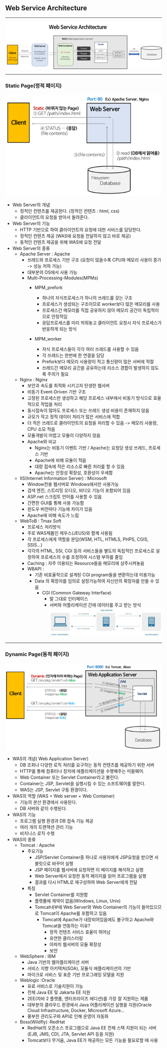 ## Web Service Architecture
---
![ex_screenshot](../img/webservice.png)<br>

---

### Static Page(정적 페이지)<br>
![ex_screenshot](../img/staticpage.png)<br>
* Web Server의 개념
    * 정적인 컨텐츠를 제공한다. (정적인 컨텐츠 : html, css)
    * 클라이언트의 요청을 받아서 돌려준다.
* Web Server의 기능
    * HTTP 기반으로 하여 클라이언트의 요청에 대한 서비스를 담당한다.
    * 정적인 컨텐츠 제공 (WAS에 요청을 전달하지 않고 바로 제공)
    * 동적인 컨텐츠 제공을 위해 WAS에 요청 전달
* Web Server의 종류
    * Apache Server : Apache
        * 쓰레드와 프로세스 기반 구조 (요청이 많을수록 CPU와 메모리 사용이 증가 -> 성능 저하 가능)
        * 대부분의 OS에서 사용 가능
        * Multi-Processing-Modules(MPMs)
            * MPM_prefork
                * 하나의 자식프로세스가 하나의 쓰레드를 갖는 구조
                * 프로세스가 생성되는 구조이므로 worker보다 많은 메모리를 사용
                * 프로세스간 메모리를 직접 공유하지 않아 메모리 공간이 독립적이므로 안정적임
                * 응답프로세스를 미리 띄워놓고 클라이언트 요청시 자식 프로세스가 반응하게 되는 방식

            * MPM_worker
                * 자식 프로세스들이 각각 여러 쓰레드를 사용할 수 있음
                * 각 쓰레드는 한번에 한 연결을 담당
                * Prefork보다 메모리 사용량이 적고 통신량이 많은 서버에 적절
                * 쓰레드간 메모리 공간을 공유하는데 리소스 경합이 발생하지 않도록 주의가 필요
    * Nginx : Nginx
        * 보안과 속도를 최적화 시키고자 탄생한 웹서버
        * 비동기 Event-Driven 기반 구조
        * 고정된 프로세스만 생성하고 해당 프로세스 내부에서 비동기 방식으로 효율적으로 작업을 처리
        * 동시접속이 많아도 프로세스 또는 쓰레드 생성 비용이 존재하지 않음
        * 규모가 작고 정적 데이터 처리가 많은 서비스에 적합
        * 더 적은 쓰레드로 클라이언트의 요청을 처리할 수 있음 -> 메모리 사용량, CPU 소모 적음
        * 모듈개발이 어렵고 모듈이 다양하지 않음
        * Apache와 비교 
            * Nginx는 비동기 이벤트 기반 / Apache는 요청당 생성 쓰레드, 프로세스 기반
            * Apache에 비해 모듈이 적음
            * 대량 접속에 적은 리소스로 빠른 처리를 할 수 있음
            * Apache는 안정성 확장성, 호환성이 우세함
    * IIS(Internet Information Server) : Microsoft
        * Window전용 웹서버로 Windows에서만 사용가능
        * 검색 엔진, 스트리밍 오디오, 비디오 기능이 포함되어 있음
        * ASP.net 스크립트 언어를 사용할 수 있음
        * 간편한 GUI를 통해 사용 가능함
        * 윈도우 버전마다 기능에 차이가 있음
        * Apache에 비해 속도가 느림
    * WebToB : Tmax Soft
        * 프로세스 처리방식
        * 주로 WAS제품인 제우스(JEUS)와 함께 사용됨
        * 각 프로세스에게 역할을 분담(WSM, HTL, HTMLS, PHPS, CGIS, SSIS...)
        * 각각의 HTML, SSI, CGI 등의 서비스들을 별도의 독립적인 프로세스로 설정하여 프로세스의 수를 조정하여 시스템 부하를 줄임
        * Caching : 자주 이용되는 Resource들을 메모리에 상주시켜놓음
        * WBAPI : 
            * 기존 비효율적으로 설계된 CGI program들을 변환하는데 이용가능
            * Data 의 확장자를 임의로 설정가능하여 자신만의 확장자를 만들 수 있음
                * CGI (Common Gateway Interface)
                    * 말 그대로 인터페이스
                    * 서버와 어플리케이션 간에 데이터를 주고 받는 방식
                    ![ex_screenshot](../img/cgi.png)<br>

---

### Dynamic Page(동적 페이지)<br>
![ex_screenshot](../img/dynamicpage.png)<br>

* WAS의 개념( Web Application Server)
    * DB 조회나 다양한 로직 처리를 요구하는 동적 컨텐츠를 제공하기 위한 서버
    * HTTP를 통해 컴퓨터나 장치에 애플리케이션을 수행해주는 미들웨어.
    * Web Container 또는 Servlet Container라고 불린다.
    * Container는 JSP, Servlet을 실행시킬 수 있는 소프트웨어를 말한다.
    * WAS는 JSP, Servlet 구동 환경이다.
* WAS의 역할 (WAS = Web server + Web Container)
    * 기능의 분산 환경에서 사용된다.
    * DB 서버와 같이 수행된다.
* WAS의 기능
    * 프로그램 실행 환경과 DB 접속 기능 제공
    * 여러 개의 트랜잭션 관리 기능
    * 비지니스 로직 수행
* WAS의 종류
    * Tomcat : Apache
        * 주요기능
            * JSP/Servlet Container중 하나로 사용자에게 JSP요청을 받으면 서블릿으로 바꾸어 실행
            * JSP 페이지를 웹서버에 요청하면 이 페이지를 해석하고 실행
            * Web Server에서 요청한 동적 페이지를 읽어 프로그램을 실행
            * 결과를 다시 HTML로 재구성하여 Web Server에게 전달
        * 특징
            * Servlet Container를 지원함
            * 플랫폼에 제약이 없음(Windows, Linux, Unix)
            * Tomcat내부에 Web Server와 Web Container의 기능이 들어있으므로 Tomcat이 Apache를 포함하고 있음
                * Tomcat에 Apache가 내장되어있음에도 불구하고 Apache와 Tomcat을 연동하는 이유?
                    * 정적 컨텐츠 서비스 효율이 뛰어남
                    * 유연한 클러스터링
                    * 아파치 웹서버의 모듈 확장성
                    * 보안
    * WebSphere : IBM
        * Java 기반의 웹어플리케이션 서버
        * 서비스 지향 아키텍처(SOA), 모듈식 애플리케이션의 기반
        * 마이크로 서비스 및 표준 기반 프로그래밍 모델을 지원
    * Weblogic :Oracle
        * 유료 서비스로 기술지원이 가능
        * 전체 Java EE 및 Jakarta EE 지원
        * 2EE(자바 2 플랫폼, 엔터프라이즈 에디션)를 가장 잘 지원하는 제품
        * 대부분의 클라우드 환경에서 Java 어플리케이션 실행을 지원(Oracle Cloud Infrastructure, Docker, Microsoft Azure...
        * 풍부한 관리도구와 API로 인해 운영이 자동화
    * Boss(Wildfly) :RedHat
        * RedHat의 오픈소스 프로그램으로 Java EE 전체 스택 지원이 되는 서버 (EJB, JMS, CDI, JTA, Servlet API 등을 지원)
        * Tomcat보다 무거움, Java EE가 제공하는 모든 기능을 필요로할 때 사용
